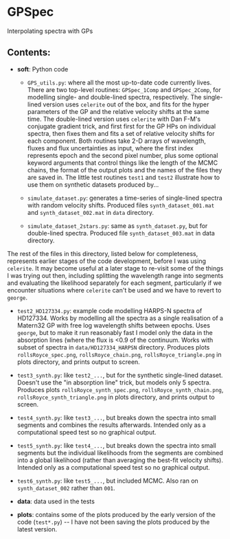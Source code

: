 # GPSpec
Interpolating spectra with GPs

## Contents:

- **soft**: Python code

  - `GPS_utils.py`: where all the most up-to-date code currently
    lives. There are two top-level routines: `GPSpec_1Comp` and
    `GPSpec_2Comp`, for modelling single- and double-lined spectra,
    respectively. The single-lined version uses `celerite` out of the
    box, and fits for the hyper parameters of the GP and the relative
    velocity shifts at the same time. The double-lined version uses
    `celerite` with Dan F-M's conjugate gradient trick, and first
    first for the GP HPs on individual spectra, then fixes them and
    fits a set of relative velocity shifts for each component. Both
    routines take 2-D arrays of wavelength, fluxes and flux
    uncertainties as input, where the first index represents epoch and
    the second pixel number, plus some optional keyword arguments that
    control things like the length of the MCMC chains, the format of
    the output plots and the names of the files they are saved in. The
    little test routines `test1` and `test2` illustrate how to use
    them on synthetic datasets produced by...

  - `simulate_dataset.py`: generates a time-series of single-lined
    spectra with random velocity shifts. Produced files
    `synth_dataset_001.mat` and `synth_dataset_002.mat` in `data`
    directory.

  - `simulate_dataset_2stars.py`: same as `synth_dataset.py`, but for
    double-lined spectra. Produced file `synth_dataset_003.mat` in
    data directory.

The rest of the files in this directory, listed below for
completeness, represents earlier stages of the code development,
before I was using `celerite`. It may become useful at a later stage
to re-visit some of the things I was trying out then, including
splitting the wavelength range into segments and evaluating the
likelihood separately for each segment, particularly if we encounter
situations where `celerite` can't be used and we have to revert to
`george`.

  - `test2_HD127334.py`: example code modelling HARPS-N spectra of
     HD127334. Works by modelling all the spectra as a single
     realisation of a Matern32 GP with free log wavelength shifts
     between epochs. Uses `george`, but to make it run reasonably fast
     I model only the data in the absorption lines (where the flux is
     <0.9 of the continuum. Works with subset of spectra in
     `data/HD127334_HARPSN` directory. Produces plots
     `rollsRoyce_spec.png`, `rollsRoyce_chain.png`,
     `rollsRoyce_triangle.png` in plots directory, and prints output
     to screen.

  - `test3_synth.py`: like `test2_...`, but for the synthetic
    single-lined dataset. Doesn't use the "in absorption line" trick,
    but models only 5 spectra. Produces plots
    `rollsRoyce_synth_spec.png`, `rollsRoyce_synth_chain.png`,
    `rollsRoyce_synth_triangle.png` in plots directory, and prints
    output to screen.

  - `test4_synth.py`: like `test3_...`, but breaks down the spectra
    into small segments and combines the results afterwards. Intended
    only as a computational speed test so no graphical output.

  - `test5_synth.py`: like `test4_...`, but breaks down the spectra
    into small segments but the individual likelihoods from the
    segments are combined into a global likelihood (rather than
    averaging the best-fit velocity shifts). Intended
    only as a computational speed test so no graphical output.

  - `test6_synth.py`: like `test5_...`, but included MCMC. Also ran on
    `synth_dataset_002` rather than `001`.


- **data**: data used in the tests

- **plots**: contains some of the plots produced by the early version
  of the code (`test*.py`) -- I have not been saving the plots
  produced by the latest version. 
